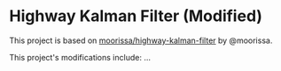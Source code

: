 # Highway Kalman Filter (Modified)

This project is based on [moorissa/highway-kalman-filter](https://github.com/moorissa/highway-kalman-filter) by @moorissa.

This project's modifications include: ...
